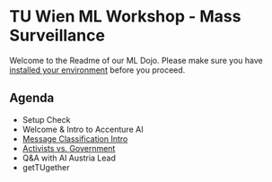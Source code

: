 # TU Wien ML Workshop - Mass Surveillance

Welcome to the Readme of our ML Dojo. Please make sure you have [installed your environment](https://github.com/sprenner/tu-ws-setup) before you proceed.

## Agenda
- Setup Check
- Welcome & Intro to Accenture AI
- [Message Classification Intro](https://github.com/sprenner/tu-coding-dojo/tree/master/message_classification) 
- [Activists vs. Government](https://github.com/sprenner/team_activists)
- Q&A with AI Austria Lead
- getTUgether


